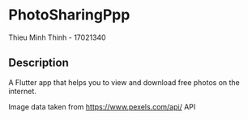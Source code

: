 # PhotoSharingPpp

Thieu Minh Thinh - 17021340

## Description

A Flutter app that helps you to view and download free photos on the internet.

Image data taken from https://www.pexels.com/api/ API 
